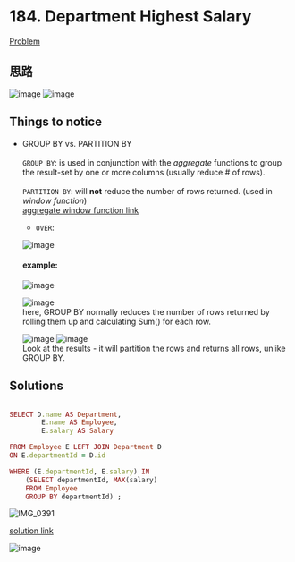# 184. Department Highest Salary

[Problem](https://leetcode.com/problems/department-highest-salary/)

## 思路
  ![image](https://user-images.githubusercontent.com/51430523/140407724-5396f45d-f9da-41f9-afc1-02eac5d77914.png)
  ![image](https://user-images.githubusercontent.com/51430523/140407776-00ebdf9b-a666-4f4e-abe2-4e13f2a45c04.png)

## Things to notice
- GROUP BY vs. PARTITION BY\
\
  `GROUP BY`:  is used in conjunction with the *aggregate* functions to group the result-set by one or more columns (usually reduce # of rows).\
  \
  `PARTITION BY`:  will **not** reduce the number of rows returned. (used in *window function*)\
    [aggregate window function link](https://drill.apache.org/docs/aggregate-window-functions/)
    - `OVER`:
    
     ![image](https://user-images.githubusercontent.com/51430523/140396590-da135587-6edb-4cde-8659-eec12c829c41.png)

  #### example:
  
  ![image](https://user-images.githubusercontent.com/51430523/140396950-d5d2502c-e0fb-406f-bd1a-5ebb097a914c.png)
  
  ![image](https://user-images.githubusercontent.com/51430523/140397097-31d8eae1-0b7a-468b-9202-b65e03ebf4b7.png)\
  here, GROUP BY normally reduces the number of rows returned by rolling them up and calculating Sum() for each row.

  ![image](https://user-images.githubusercontent.com/51430523/140397368-b945b66e-7437-4054-ac40-f338ab38d7e1.png)
  ![image](https://user-images.githubusercontent.com/51430523/140397408-9ac494ec-9ab9-4722-b366-95ce2b8aee5f.png)\
  Look at the results - it will partition the rows and returns all rows, unlike GROUP BY.

## Solutions
```ruby

SELECT D.name AS Department, 
        E.name AS Employee, 
        E.salary AS Salary

FROM Employee E LEFT JOIN Department D 
ON E.departmentId = D.id

WHERE (E.departmentId, E.salary) IN 
    (SELECT departmentId, MAX(salary) 
    FROM Employee
    GROUP BY departmentId) ; 

```

![IMG_0391](https://user-images.githubusercontent.com/51430523/140407073-cd0d0467-98e7-4a19-9ea3-9cb116850b43.jpg)

[solution link](https://leetcode-cn.com/problems/department-highest-salary/solution/tu-jie-sqlmian-shi-ti-ru-he-fen-zu-bi-jiao-by-houz/)

![image](https://user-images.githubusercontent.com/51430523/140422412-5fe3fcb6-a43c-40d8-82c5-ed577baa9b08.png)


